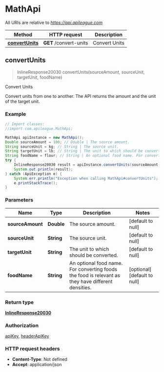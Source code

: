# MathApi

All URIs are relative to *https://api.apileague.com*

Method | HTTP request | Description
------------- | ------------- | -------------
[**convertUnits**](MathApi.md#convertUnits) | **GET** /convert-units | Convert Units



## convertUnits

> InlineResponse20030 convertUnits(sourceAmount, sourceUnit, targetUnit, foodName)

Convert Units

Convert units from one to another. The API returns the amount and the unit of the target unit.

### Example

```java
// Import classes:
//import com.apileague.MathApi;

MathApi apiInstance = new MathApi();
Double sourceAmount = 100; // Double | The source amount.
String sourceUnit = kg; // String | The source unit.
String targetUnit = lb; // String | The unit to which should be converted.
String foodName = flour; // String | An optional food name. For converting foods the food is relevant as they have different densities.
try {
    InlineResponse20030 result = apiInstance.convertUnits(sourceAmount, sourceUnit, targetUnit, foodName);
    System.out.println(result);
} catch (ApiException e) {
    System.err.println("Exception when calling MathApi#convertUnits");
    e.printStackTrace();
}
```

### Parameters


Name | Type | Description  | Notes
------------- | ------------- | ------------- | -------------
 **sourceAmount** | **Double**| The source amount. | [default to null]
 **sourceUnit** | **String**| The source unit. | [default to null]
 **targetUnit** | **String**| The unit to which should be converted. | [default to null]
 **foodName** | **String**| An optional food name. For converting foods the food is relevant as they have different densities. | [optional] [default to null]

### Return type

[**InlineResponse20030**](InlineResponse20030.md)

### Authorization

[apiKey](../README.md#apiKey), [headerApiKey](../README.md#headerApiKey)

### HTTP request headers

- **Content-Type**: Not defined
- **Accept**: application/json

